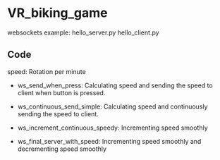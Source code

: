 # VR_biking_game

websockets example: hello_server.py hello_client.py

## Code

speed: Rotation per minute

* ws_send_when_press: Calculating speed and sending the speed to client when button is pressed.

* ws_continuous_send_simple: Calculating speed and continuously sending the speed to client.

* ws_increment_continuous_speedy: Incrementing speed smoothly

* ws_final_server_with_speed: Incrementing speed smoothly and decrementing speed smoothly